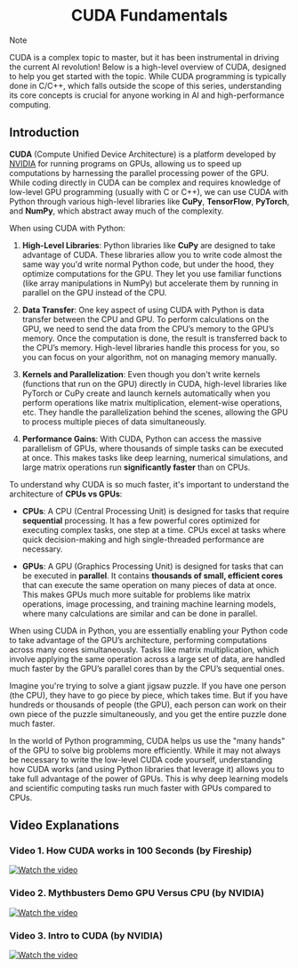 <!-- Written by Alex Jenkins and Dr. Francesco Fedele for CEE4803/LMC4813 - (c) Georgia Tech, Spring 2025 -->

<div align="center">

# CUDA Fundamentals

</div>

> [!NOTE]
> CUDA is a complex topic to master, but it has been instrumental in driving the current AI revolution! Below is a high-level overview of CUDA, designed to help you get started with the topic. While CUDA programming is typically done in C/C++, which falls outside the scope of this series, understanding its core concepts is crucial for anyone working in AI and high-performance computing.

## Introduction

**CUDA** (Compute Unified Device Architecture) is a platform developed by [NVIDIA](https://www.nvidia.com) for running programs on GPUs, allowing us to speed up computations by harnessing the parallel processing power of the GPU. While coding directly in CUDA can be complex and requires knowledge of low-level GPU programming (usually with C or C++), we can use CUDA with Python through various high-level libraries like **CuPy**, **TensorFlow**, **PyTorch**, and **NumPy**, which abstract away much of the complexity.

When using CUDA with Python:
1. **High-Level Libraries**: Python libraries like **CuPy** are designed to take advantage of CUDA. These libraries allow you to write code almost the same way you'd write normal Python code, but under the hood, they optimize computations for the GPU. They let you use familiar functions (like array manipulations in NumPy) but accelerate them by running in parallel on the GPU instead of the CPU.
   
2. **Data Transfer**: One key aspect of using CUDA with Python is data transfer between the CPU and GPU. To perform calculations on the GPU, we need to send the data from the CPU’s memory to the GPU’s memory. Once the computation is done, the result is transferred back to the CPU’s memory. High-level libraries handle this process for you, so you can focus on your algorithm, not on managing memory manually.

3. **Kernels and Parallelization**: Even though you don't write kernels (functions that run on the GPU) directly in CUDA, high-level libraries like PyTorch or CuPy create and launch kernels automatically when you perform operations like matrix multiplication, element-wise operations, etc. They handle the parallelization behind the scenes, allowing the GPU to process multiple pieces of data simultaneously.

4. **Performance Gains**: With CUDA, Python can access the massive parallelism of GPUs, where thousands of simple tasks can be executed at once. This makes tasks like deep learning, numerical simulations, and large matrix operations run **significantly faster** than on CPUs.

To understand why CUDA is so much faster, it's important to understand the architecture of **CPUs vs GPUs**:
- **CPUs**: A CPU (Central Processing Unit) is designed for tasks that require **sequential** processing. It has a few powerful cores optimized for executing complex tasks, one step at a time. CPUs excel at tasks where quick decision-making and high single-threaded performance are necessary.
  
- **GPUs**: A GPU (Graphics Processing Unit) is designed for tasks that can be executed in **parallel**. It contains **thousands of small, efficient cores** that can execute the same operation on many pieces of data at once. This makes GPUs much more suitable for problems like matrix operations, image processing, and training machine learning models, where many calculations are similar and can be done in parallel.

When using CUDA in Python, you are essentially enabling your Python code to take advantage of the GPU’s architecture, performing computations across many cores simultaneously. Tasks like matrix multiplication, which involve applying the same operation across a large set of data, are handled much faster by the GPU’s parallel cores than by the CPU’s sequential ones.

Imagine you're trying to solve a giant jigsaw puzzle. If you have one person (the CPU), they have to go piece by piece, which takes time. But if you have hundreds or thousands of people (the GPU), each person can work on their own piece of the puzzle simultaneously, and you get the entire puzzle done much faster.

In the world of Python programming, CUDA helps us use the "many hands" of the GPU to solve big problems more efficiently. While it may not always be necessary to write the low-level CUDA code yourself, understanding how CUDA works (and using Python libraries that leverage it) allows you to take full advantage of the power of GPUs. This is why deep learning models and scientific computing tasks run much faster with GPUs compared to CPUs.

## Video Explanations


### Video 1. How CUDA works in 100 Seconds (by Fireship)
[![Watch the video](https://img.youtube.com/vi/pPStdjuYzSI/0.jpg)](https://www.youtube.com/watch?v=pPStdjuYzSI)

### Video 2. Mythbusters Demo GPU Versus CPU (by NVIDIA)
[![Watch the video](https://img.youtube.com/vi/-P28LKWTzrI/0.jpg)](https://youtu.be/-P28LKWTzrI)

### Video 3. Intro to CUDA (by NVIDIA)
[![Watch the video](https://img.youtube.com/vi/IzU4AVcMFys/0.jpg)](https://www.youtube.com/watch?v=IzU4AVcMFys)
